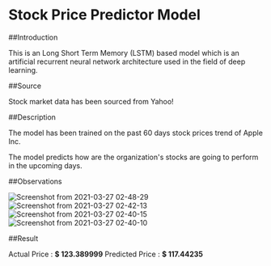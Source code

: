 # Stock Price Predictor Model 

##Introduction

This is an Long Short Term Memory (LSTM) based model which is an artificial recurrent neural network architecture used in the field of deep learning.

##Source

Stock market data has been sourced from Yahoo!

##Description

The model has been trained on the past 60 days stock prices trend of Apple Inc. 

The model predicts how are the organization's stocks are going to perform in the upcoming days. 

##Observations 

![Screenshot from 2021-03-27 02-48-29](https://user-images.githubusercontent.com/35009245/112693645-fe792680-8ea6-11eb-9491-7048b900a20d.png)
![Screenshot from 2021-03-27 02-42-13](https://user-images.githubusercontent.com/35009245/112693499-c2de5c80-8ea6-11eb-9c1f-f1c30af17ec6.png)
![Screenshot from 2021-03-27 02-40-15](https://user-images.githubusercontent.com/35009245/112693538-ceca1e80-8ea6-11eb-8489-89ea86c4952c.png)
![Screenshot from 2021-03-27 02-40-10](https://user-images.githubusercontent.com/35009245/112693553-d25da580-8ea6-11eb-93ca-323a3e9e52b9.png)


##Result 

Actual Price : **$ 123.389999**
Predicted Price : **$ 117.44235**
